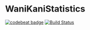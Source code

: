 # WaniKaniStatistics

[![codebeat badge](https://codebeat.co/badges/d60d7da1-d78a-4340-8d11-71b3f1b70a81)](https://codebeat.co/projects/github-com-achappell-wanikanistatistics-ios-master)
[![Build Status](https://travis-ci.org/achappell/WaniKaniStatistics-iOS.svg?branch=master)](https://travis-ci.org/achappell/WaniKaniStatistics-iOS)
